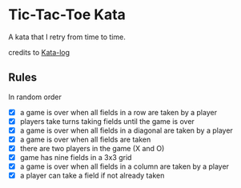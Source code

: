 # Tic-Tac-Toe Kata

A kata that I retry from time to time.

credits to [Kata-log](https://kata-log.rocks/tic-tac-toe-kata)

## Rules

In random order

- [X] a game is over when all fields in a row are taken by a player
- [X] players take turns taking fields until the game is over
- [X] a game is over when all fields in a diagonal are taken by a player
- [X] a game is over when all fields are taken
- [X] there are two players in the game (X and O)
- [X] game has nine fields in a 3x3 grid
- [X] a game is over when all fields in a column are taken by a player
- [X] a player can take a field if not already taken
